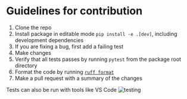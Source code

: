 # Guidelines for contribution

1. Clone the repo
2. Install package in editable mode `pip install -e .[dev]`, including development dependencies
3. If you are fixing a bug, first add a failing test
4. Make changes
5. Verify that all tests passes by running `pytest` from the package root directory
6. Format the code by running [`ruff format`](https://docs.astral.sh/ruff/formatter/)
6. Make a pull request with a summary of the changes

Tests can also be run with tools like VS Code
![testing](images/testing.png)
